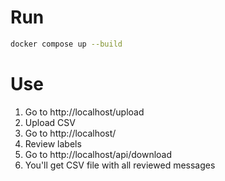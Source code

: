 # Run

```bash
docker compose up --build
```

# Use

1. Go to http://localhost/upload
2. Upload CSV
3. Go to http://localhost/
4. Review labels
5. Go to http://localhost/api/download 
6. You'll get CSV file with all reviewed messages